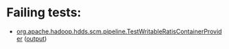 # Failing tests: 

 * [org.apache.hadoop.hdds.scm.pipeline.TestWritableRatisContainerProvider](hadoop-hdds/server-scm/org.apache.hadoop.hdds.scm.pipeline.TestWritableRatisContainerProvider.txt) ([output](hadoop-hdds/server-scm/org.apache.hadoop.hdds.scm.pipeline.TestWritableRatisContainerProvider-output.txt))

